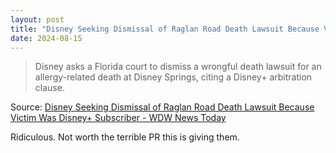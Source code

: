 ```yaml
---
layout: post
title: "Disney Seeking Dismissal of Raglan Road Death Lawsuit Because Victim Was Disney+ Subscriber - WDW News Today"
date: 2024-08-15
---
```


> Disney asks a Florida court to dismiss a wrongful death lawsuit for an
allergy-related death at Disney Springs, citing a Disney+ arbitration
clause.

Source: [Disney Seeking Dismissal of Raglan Road Death Lawsuit Because
Victim Was Disney+ Subscriber - WDW News Today](
https://wdwnt.com/2024/08/disney-dismissal-wrongful-death-lawsuit/)

Ridiculous.  Not worth the terrible PR this is giving them.

